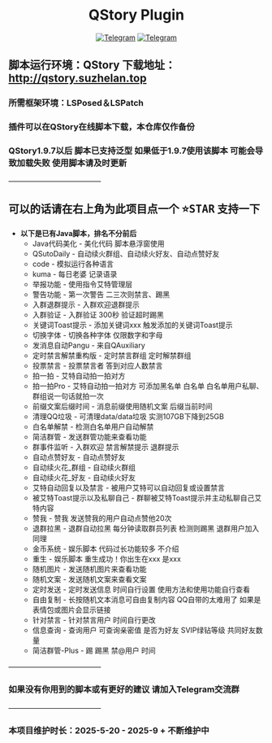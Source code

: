 <div align="center">
    <h1 > QStory Plugin
 </h1>

[![Telegram](https://img.shields.io/static/v1?label=Telegram&message=Channel&color=0088cc)](https://t.me/HaiFeng_Channel)
[![Telegram](https://img.shields.io/static/v1?label=Telegram&message=Chat&color=0088cc)](https://t.me/XiaoYu_Chat)
</div>

## 脚本运行环境：QStory 下载地址：http://qstory.suzhelan.top

### 所需框架环境：LSPosed＆LSPatch

### 插件可以在QStory在线脚本下载，本仓库仅作备份

### QStory1.9.7以后 脚本已支持泛型 如果低于1.9.7使用该脚本 可能会导致加载失败 使用脚本请及时更新

—————————————

## 可以的话请在右上角为此项目点一个 <kbd>:star:STAR</kbd> 支持一下

* **以下是已有Java脚本，排名不分前后**  
    * Java代码美化 - 美化代码 脚本悬浮窗使用
    * QSutoDaily - 自动续火群组、自动续火好友、自动点赞好友
    * code - 模拟运行各种语言
    * kuma - 每日老婆 记录语录
    * 举报功能 - 使用指令艾特管理层
    * 警告功能 - 第一次警告 二三次则禁言、踢黑
    * 入群退群提示 - 入群欢迎退群提示
    * 入群验证 - 入群验证 300秒 验证超时踢黑
    * 关键词Toast提示 - 添加关键词xxx 触发添加的关键词Toast提示
    * 切换字体 - 切换各种字体 仅限数字和字母
    * 发消息自动Pangu - 来自QAuxiliary
    * 定时禁言解禁重构版 - 定时禁言群组 定时解禁群组
    * 投票禁言 - 投票禁言者 答到对应人数禁言
    * 拍一拍 - 艾特自动拍一拍对方
    * 拍一拍Pro - 艾特自动拍一拍对方 可添加黑名单 白名单 白名单用户私聊、群组说一句话就拍一次
    * 前缀文案后缀时间 - 消息前缀使用随机文案 后缀当前时间
    * 清理QQ垃圾 - 可清理data/data垃圾 实测107GB下降到25GB
    * 白名单解禁 - 检测白名单用户自动解禁
    * 简洁群管 - 发送群管功能来查看功能
    * 群事件监听 - 入群欢迎 禁言解禁提示 退群提示
    * 自动点赞好友 - 自动点赞好友
    * 自动续火花_群组 - 自动续火群组
    * 自动续火花_好友 - 自动续火好友
    * 艾特自动回复以及禁言 - 被用户艾特可以自动回复或设置禁言
    * 被艾特Toast提示以及私聊自己 - 群聊被艾特Toast提示并主动私聊自己艾特内容
    * 赞我 - 赞我 发送赞我的用户自动点赞他20次
    * 退群拉黑 - 退群自动拉黑 每分钟读取群员列表 检测则踢黑 退群用户加入同理
    * 金币系统 - 娱乐脚本 代码过长功能较多 不介绍
    * 重生 - 娱乐脚本 重生成功！你出生在xxx 是xxx
    * 随机图片 - 发送随机图片来查看功能
    * 随机文案 - 发送随机文案来查看文案
    * 定时发送 - 定时发送信息 时间自行设置 使用方法和使用功能自行查看
    * 自由复制 - 长按随机文本消息可自由复制内容 QQ自带的太难用了 如果是表情包或图片会显示链接
    * 针对禁言 - 针对禁言用户 时间自行更改
    * 信息查询 - 查询用户 可查询亲密值 是否为好友 SVIP绿钻等级 共同好友数量
    * 简洁群管-Plus - 踢 踢黑 禁@用户 时间

—————————————

### 如果没有你用到的脚本或有更好的建议 请加入Telegram交流群

—————————————

### 本项目维护时长：2025-5-20 - 2025-9 + 不断维护中